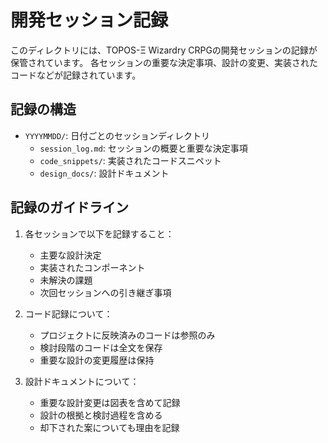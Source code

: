 # 開発セッション記録

このディレクトリには、TOPOS-Ξ Wizardry CRPGの開発セッションの記録が保管されています。
各セッションの重要な決定事項、設計の変更、実装されたコードなどが記録されています。

## 記録の構造

- `YYYYMMDD/`: 日付ごとのセッションディレクトリ
  - `session_log.md`: セッションの概要と重要な決定事項
  - `code_snippets/`: 実装されたコードスニペット
  - `design_docs/`: 設計ドキュメント

## 記録のガイドライン

1. 各セッションで以下を記録すること：
   - 主要な設計決定
   - 実装されたコンポーネント
   - 未解決の課題
   - 次回セッションへの引き継ぎ事項

2. コード記録について：
   - プロジェクトに反映済みのコードは参照のみ
   - 検討段階のコードは全文を保存
   - 重要な設計の変更履歴は保持

3. 設計ドキュメントについて：
   - 重要な設計変更は図表を含めて記録
   - 設計の根拠と検討過程を含める
   - 却下された案についても理由を記録
